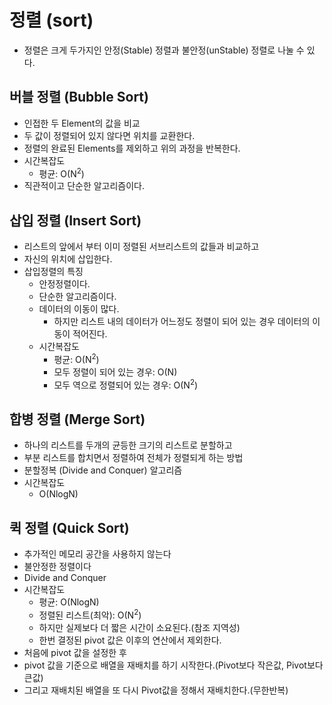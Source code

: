 # 정렬 (sort)

- 정렬은 크게 두가지인 안정(Stable) 정렬과 불안정(unStable) 정렬로 나눌 수 있다.

## 버블 정렬 (Bubble Sort)
- 인접한 두 Element의 값을 비교
- 두 값이 정렬되어 있지 않다면 위치를 교환한다.
- 정렬의 완료된 Elements를 제외하고 위의 과정을 반복한다.
- 시간복잡도
  - 평균: O(N<sup>2</sup>)
- 직관적이고 단순한 알고리즘이다.

## 삽입 정렬 (Insert Sort)
- 리스트의 앞에서 부터 이미 정렬된 서브리스트의 값들과 비교하고
- 자신의 위치에 삽입한다.
- 삽입정렬의 특징
  - 안정정렬이다.
  - 단순한 알고리즘이다.
  - 데이터의 이동이 많다.
    - 하지만 리스트 내의 데이터가 어느정도 정렬이 되어 있는 경우 데이터의 이동이 적어진다.
  - 시간복잡도
    - 평균: O(N<sup>2</sup>)
    - 모두 정렬이 되어 있는 경우: O(N)
    - 모두 역으로 정렬되어 있는 경우: O(N<sup>2</sup>)

## 합병 정렬 (Merge Sort)
- 하나의 리스트를 두개의 균등한 크기의 리스트로 분할하고  
- 부분 리스트를 합치면서 정렬하여 전체가 정렬되게 하는 방법
- 분할정복 (Divide and Conquer) 알고리즘
- 시간복잡도
  - O(NlogN)

## 퀵 정렬 (Quick Sort)
- 추가적인 메모리 공간을 사용하지 않는다
- 불안정한 정렬이다
- Divide and Conquer
- 시간복잡도
  - 평균: O(NlogN)
  - 정렬된 리스트(최악): O(N<sup>2</sup>)
  - 하지만 실제보다 더 짧은 시간이 소요된다.(참조 지역성)
  - 한번 결정된 pivot 값은 이후의 연산에서 제외한다.
- 처음에 pivot 값을 설정한 후
- pivot 값을 기준으로 배열을 재배치를 하기 시작한다.(Pivot보다 작은값, Pivot보다 큰값)
- 그리고 재배치된 배열을 또 다시 Pivot값을 정해서 재배치한다.(무한반복)